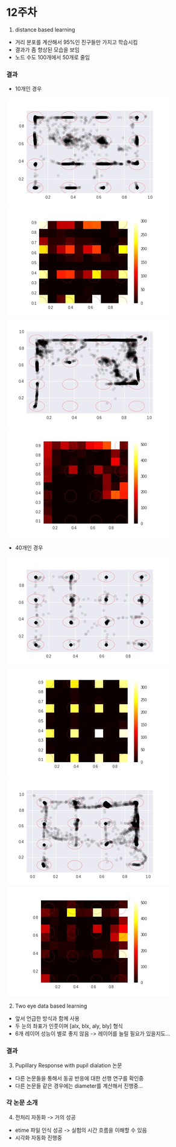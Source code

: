 12주차
=====

1. distance based learning  
* 거리 분포를 계산해서 95%인 친구들만 가지고 학습시킴  
* 결과가 좀 향상된 모습을 보임  
* 노드 수도 100개에서 50개로 줄임  

### 결과 

* 10개인 경우 

![alt text](node_10_size_128_epoch_4000_khc11_constrain/khc1_correct0.jpg)![alt text](node_10_size_128_epoch_4000_khc11_constrain/khc1_correct.jpg)
![alt text](node_10_size_128_epoch_4000_khc11_constrain/khc1_correct2.jpg)![alt text](node_10_size_128_epoch_4000_khc11_constrain/khc1_correct3.jpg)

* 40개인 경우  

![alt text](node_40_size_128_epoch_4000_khc11_constrain/khc1_correct0.jpg)![alt text](node_40_size_128_epoch_4000_khc11_constrain/khc1_correct.jpg)
![alt text](node_40_size_128_epoch_4000_khc11_constrain/khc1_correct2.jpg)![alt text](node_40_size_128_epoch_4000_khc11_constrain/khc1_correct3.jpg)

2. Two eye data based learning
* 앞서 언급한 방식과 함께 사용
* 두 눈의 좌표가 인풋이며 [alx, blx, aly, bly] 형식
* 6개 레이어 성능이 별로 좋지 않음 -> 레이어를 늘릴 필요가 있을지도... 

### 결과

3. Pupillary Response with pupil dialation 논문  
* 다른 논문들을 통해서 동공 반응에 대한 선행 연구를 확인중  
* 다른 논문들 같은 경우에는 diameter를 계산해서 진행중... 

### 각 논문 소개

4. 전처리 자동화 -> 거의 성공
* etime 파일 인식 성공 -> 실험의 시간 흐름을 이해할 수 있음
* 시각화 자동화 진행중  

